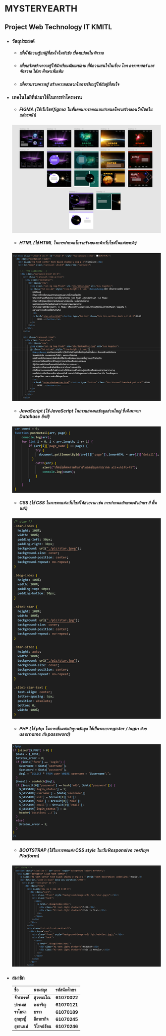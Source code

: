 # **MYSTERYEARTH**
## Project Web Technology IT KMITL
* ### วัตถุประสงค์ 
  * ##### เพื่อให้ความรู้แก่ผู้ที่สนใจในหัวข้อ เรื่องแปลกในจักวาล
  * ##### เพื่อเสริมสร้างความรู้ให้นักเรียนมัธยมปลาย ที่มีความสนใจในเรื่อง โลก ดาราศาสตร์ และจักรวาล ได้มา ศึกษาเพิ่มเติม
  * ##### เพื่อรวบรวมความรู้ สร้างความสะดวกในการเรียนรู้ให้กับผู้ที่สนใจ

* ### เทคโนโลยีที่นำมาใช้ในการทำโครงงาน
  * ##### FIGMA (ใช้เว็บไซต์ figma ในขั้นตอนการออกแบบกำหนดโครงสร้างของเว็บไซต์ในแต่ละหน้า)
  <div style="text-align:center"><img src="./pic/1.png" /></div>

  * ##### HTML (ใช้ HTML ในการกำหนดโครงสร้างของหน้าเว็บไซต์ในแต่ละหน้า)
  <div style="text-align:center"><img src="./pic/2.png" /></div>
  
  * ##### JavaScript (ใช้ JavaScript ในการแสดงผลข้อมูลส่วนใหญ่ ซึ่งดึงมาจาก Database อีกที)
  <div style="text-align:center"><img src="./pic/3.png" /></div>

  * ##### CSS (ใช้ CSS ในการตกแต่งเว็บไซต์ให้สวยงาม เช่น การกำหนดลักษณะตัวอักษร สี พื้นหลัง)
  <div style="text-align:center"><img src="./pic/4.png" /></div>

  * #####  PHP (ใช้ php ในการเชื่อมต่อกับฐานข้อมูล ใช้เป็นระบบ register / login ด้วย username กับ password)
  <div style="text-align:center"><img src="./pic/5.png" /></div>

  * ##### BOOTSTRAP (ใช้ในการตกแต่ง CSS style ในเว็บ Responsive รองรับทุก Platform)
  <div style="text-align:center"><img src="./pic/6.png" /></div>

* ### สมาชิก
  
  | **ขื่อ**  | **นามสกุล**  | **รหัสนักศึกษา**  |
  | ----- | ----- | ----- |
  | **จักรพรรดิ์** | **สุวรรณโณ** | **61070022** |
  | **ปารเมศ** | **คงเจริญ** | **61070121** |
  | **ราโมน่า** | **บราว** | **61070189** |
  | **สุกฤษฎิ์** | **ลีลากรกิจ** | **61070245** |
  | **สุชานนท์** | **วิโรจน์รัตน** | **61070246** |

